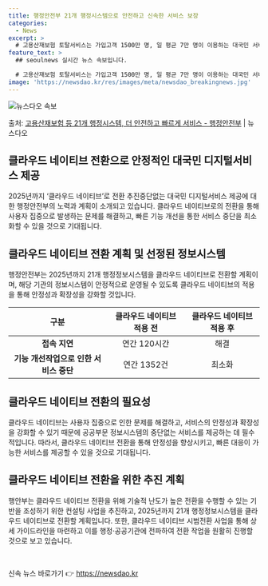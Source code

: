 ```yaml
---
title: 행정안전부 21개 행정시스템으로 안전하고 신속한 서비스 보장
categories:
  - News
excerpt: >
  # 고용산재보험 토탈서비스는 가입고객 1500만 명, 일 평균 7만 명이 이용하는 대국민 서비스로 중단없는 …
feature_text: >
  ## seoulnews 실시간 뉴스 속보입니다.

  # 고용산재보험 토탈서비스는 가입고객 1500만 명, 일 평균 7만 명이 이용하는 대국민 서비스로 중단없는 …
image: 'https://newsdao.kr/res/images/meta/newsdao_breakingnews.jpg'
---
```


![뉴스다오 속보](https://newsdao.kr/res/images/meta/newsdao_breakingnews.jpg)

<p>출처: <a href="https://newsdao.kr/3571" rel="dofollow">고용산재보험 등 21개 행정시스템, 더 안전하고 빠르게 서비스 - 행정안전부</a> | 뉴스다오</p>

<h2 data-ke-size="size26">클라우드 네이티브 전환으로 안정적인 대국민 디지털서비스 제공</h2>
<p data-ke-size="size16">2025년까지 ‘클라우드 네이티브’로 전환 추진중단없는 대국민 디지털서비스 제공에 대한 행정안전부의 노력과 계획이 소개되고 있습니다. 클라우드 네이티브로의 전환을 통해 사용자 집중으로 발생하는 문제를 해결하고, 빠른 기능 개선을 통한 서비스 중단을 최소화할 수 있을 것으로 기대됩니다.</p>

<h2 data-ke-size="size26">클라우드 네이티브 전환 계획 및 선정된 정보시스템</h2>
<p data-ke-size="size16">행정안전부는 2025년까지 21개 행정정보시스템을 클라우드 네이티브로 전환할 계획이며, 해당 기관의 정보시스템이 안정적으로 운영될 수 있도록 클라우드 네이티브의 적용을 통해 안정성과 확장성을 강화할 것입니다.</p>

<table>
<thead>
<tr>
<th scope="col">구분</th>
<th scope="col">클라우드 네이티브 적용 전</th>
<th scope="col">클라우드 네이티브 적용 후</th>
</tr>
</thead>
<tbody>
<tr>
<td style="text-align: center; height: 17px;"><b>접속 지연</b></td>
<td style="text-align: center; height: 17px;">연간 120시간</td>
<td style="text-align: center; height: 17px;">해결</td>
</tr>
<tr>
<td style="text-align: center; height: 17px;"><b>기능 개선작업으로 인한 서비스 중단</b></td>
<td style="text-align: center; height: 17px;">연간 1352건</td>
<td style="text-align: center; height: 17px;">최소화</td>
</tr>
</tbody>
</table>

<h2 data-ke-size="size26">클라우드 네이티브 전환의 필요성</h2>
<p data-ke-size="size16">클라우드 네이티브는 사용자 집중으로 인한 문제를 해결하고, 서비스의 안정성과 확장성을 강화할 수 있기 때문에 공공부문 정보시스템의 중단없는 서비스를 제공하는 데 필수적입니다. 따라서, 클라우드 네이티브 전환을 통해 안정성을 향상시키고, 빠른 대응이 가능한 서비스를 제공할 수 있을 것으로 기대됩니다.</p>

<h2 data-ke-size="size26">클라우드 네이티브 전환을 위한 추진 계획</h2>
<p data-ke-size="size16">행안부는 클라우드 네이티브 전환을 위해 기술적 난도가 높은 전환을 수행할 수 있는 기반을 조성하기 위한 컨설팅 사업을 추진하고, 2025년까지 21개 행정정보시스템을 클라우드 네이티브로 전환할 계획입니다. 또한, 클라우드 네이티브 시범전환 사업을 통해 상세 가이드라인을 마련하고 이를 행정·공공기관에 전파하여 전환 작업을 원활히 진행할 것으로 보고 있습니다.</p>

<p data-ke-size="size16">&nbsp;</p> 

신속 뉴스 바로가기 👉 <a href="https://newsdao.kr" rel="dofollow">https://newsdao.kr</a>


